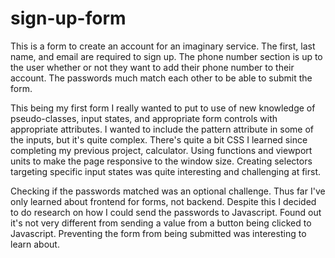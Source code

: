 # sign-up-form

This is a form to create an account for an imaginary service. The first, last name, and email are required to sign up.
The phone number section is up to the user whether or not they want to add their phone number to their account. The 
passwords much match each other to be able to submit the form.

This being my first form I really wanted to put to use of new knowledge of pseudo-classes, input states, and 
appropriate form controls with appropriate attributes. I wanted to include the pattern attribute in some of the 
inputs, but it's quite complex. There's quite a bit CSS I learned since completing my previous project, 
calculator. Using functions and viewport units to make the page responsive to the window size. Creating selectors 
targeting specific input states was quite interesting and challenging at first.

Checking if the passwords matched was an optional challenge. Thus far I've only learned about frontend for forms, 
not backend. Despite this I decided to do research on how I could send the passwords to Javascript. Found out 
it's not very different from sending a value from a button being clicked to Javascript. Preventing the form from 
being submitted was interesting to learn about.